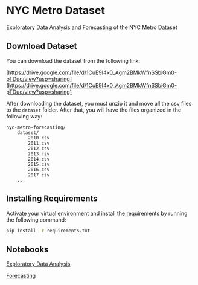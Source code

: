 # NYC Metro Dataset

Exploratory Data Analysis and Forecasting of the NYC Metro Dataset


## Download Dataset

You can download the dataset from the following link:

[https://drive.google.com/file/d/1CuE9I4x0_Agm2BMkWfnSSbiGm0-pTDuc/view?usp=sharing](https://drive.google.com/file/d/1CuE9I4x0_Agm2BMkWfnSSbiGm0-pTDuc/view?usp=sharing)

After downloading the dataset, you must unzip it and move all the csv files to the `dataset` folder. After that, you will have the files organized in the following way:

```
nyc-metro-forecasting/
    dataset/
        2010.csv
        2011.csv
        2012.csv
        2013.csv
        2014.csv
        2015.csv
        2016.csv
        2017.csv
    ...
```

## Installing Requirements

Activate your virtual environment and install the requirements by running the following command:

```bash
pip install -r requirements.txt
```

## Notebooks

[Exploratory Data Analysis](https://nbviewer.org/github/esgario/nyc-metro-forecasting/blob/main/1_exploratory_data_analysis.ipynb)

[Forecasting](https://nbviewer.org/github/esgario/nyc-metro-forecasting/blob/main/2_forecasting.ipynb)